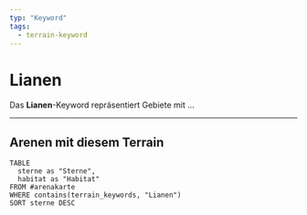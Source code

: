```yaml
---
typ: "Keyword"
tags:
  - terrain-keyword
---
```


# Lianen

Das **Lianen**-Keyword repräsentiert Gebiete mit ...

---
## Arenen mit diesem Terrain

```dataview
TABLE
  sterne as "Sterne",
  habitat as "Habitat"
FROM #arenakarte
WHERE contains(terrain_keywords, "Lianen")
SORT sterne DESC